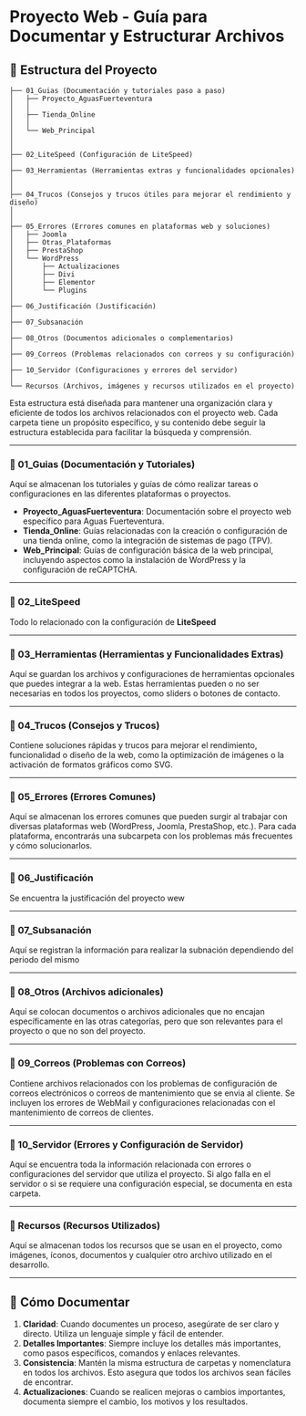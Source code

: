 # Proyecto Web - Guía para Documentar y Estructurar Archivos

## 📂 Estructura del Proyecto

```
├── 01_Guias (Documentación y tutoriales paso a paso)  
│   ├── Proyecto_AguasFuerteventura  
│   │ 
│   ├── Tienda_Online  
│   │  
│   └── Web_Principal  
│  
│  
├── 02_LiteSpeed (Configuración de LiteSpeed)  
│  
├── 03_Herramientas (Herramientas extras y funcionalidades opcionales)  
│  
│  
├── 04_Trucos (Consejos y trucos útiles para mejorar el rendimiento y diseño)  
│ 
│  
├── 05_Errores (Errores comunes en plataformas web y soluciones)  
│   ├── Joomla  
│   ├── Otras_Plataformas  
│   ├── PrestaShop  
│   └── WordPress  
│       ├── Actualizaciones  
│       ├── Divi  
│       ├── Elementor  
│       └── Plugins  
│  
├── 06_Justificación (Justificación)
│  
├── 07_Subsanación   
│
├── 08_Otros (Documentos adicionales o complementarios)  
│  
├── 09_Correos (Problemas relacionados con correos y su configuración)  
│
├── 10_Servidor (Configuraciones y errores del servidor)  
│  
└── Recursos (Archivos, imágenes y recursos utilizados en el proyecto)  

```

Esta estructura está diseñada para mantener una organización clara y eficiente de todos los archivos relacionados con el proyecto web. Cada carpeta tiene un propósito específico, y su contenido debe seguir la estructura establecida para facilitar la búsqueda y comprensión.

---

### 📁 01_Guias (Documentación y Tutoriales)
Aquí se almacenan los tutoriales y guías de cómo realizar tareas o configuraciones en las diferentes plataformas o proyectos.

- **Proyecto_AguasFuerteventura**: Documentación sobre el proyecto web específico para Aguas Fuerteventura.
- **Tienda_Online**: Guías relacionadas con la creación o configuración de una tienda online, como la integración de sistemas de pago (TPV).
- **Web_Principal**: Guías de configuración básica de la web principal, incluyendo aspectos como la instalación de WordPress y la configuración de reCAPTCHA.

---

### 📁 02_LiteSpeed
Todo lo relacionado con la configuración de **LiteSpeed**

---

### 📁 03_Herramientas (Herramientas y Funcionalidades Extras)
Aquí se guardan los archivos y configuraciones de herramientas opcionales que puedes integrar a la web. Estas herramientas pueden o no ser necesarias en todos los proyectos, como sliders o botones de contacto.

---

### 📁 04_Trucos (Consejos y Trucos)
Contiene soluciones rápidas y trucos para mejorar el rendimiento, funcionalidad o diseño de la web, como la optimización de imágenes o la activación de formatos gráficos como SVG.

---

### 📁 05_Errores (Errores Comunes)
Aquí se almacenan los errores comunes que pueden surgir al trabajar con diversas plataformas web (WordPress, Joomla, PrestaShop, etc.). Para cada plataforma, encontrarás una subcarpeta con los problemas más frecuentes y cómo solucionarlos.

---

### 📁 06_Justificación
Se encuentra la justificación del proyecto wew

---

### 📁 07_Subsanación
Aquí se registran la información para realizar la subnación dependiendo del periodo del mismo

---

### 📁 08_Otros (Archivos adicionales)
Aquí se colocan documentos o archivos adicionales que no encajan específicamente en las otras categorías, pero que son relevantes para el proyecto o que no son del proyecto.

---

### 📁 09_Correos (Problemas con Correos)
Contiene archivos relacionados con los problemas de configuración de correos electrónicos o correos de mantenimiento que se envia al cliente. Se incluyen los errores de WebMail y configuraciones relacionadas con el mantenimiento de correos de clientes.

---

### 📁 10_Servidor (Errores y Configuración de Servidor)
Aquí se encuentra toda la información relacionada con errores o configuraciones del servidor que utiliza el proyecto. Si algo falla en el servidor o si se requiere una configuración especial, se documenta en esta carpeta.

---

### 📁 Recursos (Recursos Utilizados)
Aquí se almacenan todos los recursos que se usan en el proyecto, como imágenes, íconos, documentos y cualquier otro archivo utilizado en el desarrollo.

---

## 📌 Cómo Documentar

1. **Claridad**: Cuando documentes un proceso, asegúrate de ser claro y directo. Utiliza un lenguaje simple y fácil de entender. 
2. **Detalles Importantes**: Siempre incluye los detalles más importantes, como pasos específicos, comandos y enlaces relevantes.
3. **Consistencia**: Mantén la misma estructura de carpetas y nomenclatura en todos los archivos. Esto asegura que todos los archivos sean fáciles de encontrar.
4. **Actualizaciones**: Cuando se realicen mejoras o cambios importantes, documenta siempre el cambio, los motivos y los resultados. 


